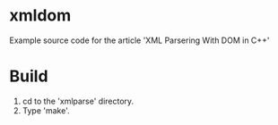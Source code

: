 xmldom
======

Example source code for the article 'XML Parsering With DOM in C++'

Build
=====

1. cd to the 'xmlparse' directory.
2. Type 'make'.
